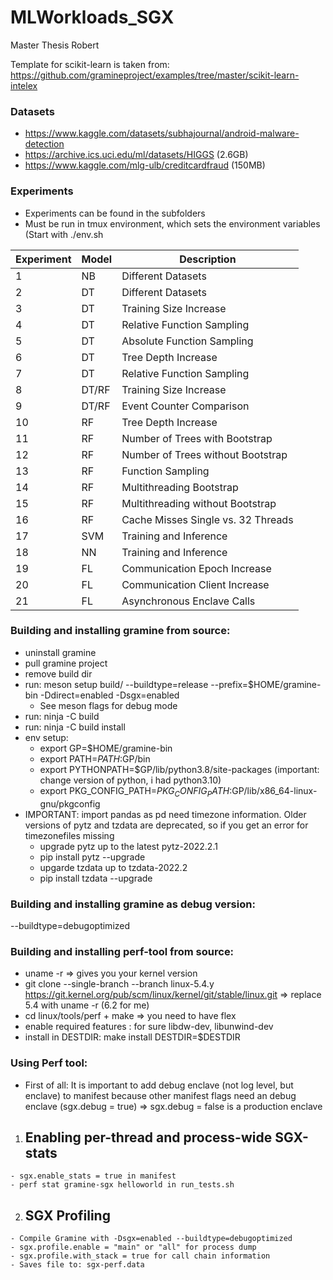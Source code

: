 # MLWorkloads_SGX
Master Thesis Robert
  
Template for scikit-learn is taken from: https://github.com/gramineproject/examples/tree/master/scikit-learn-intelex

### Datasets
  - https://www.kaggle.com/datasets/subhajournal/android-malware-detection
  - https://archive.ics.uci.edu/ml/datasets/HIGGS (2.6GB)
  - https://www.kaggle.com/mlg-ulb/creditcardfraud (150MB)

### Experiments

  - Experiments can be found in the subfolders
  - Must be run in tmux environment, which sets the environment variables (Start with ./env.sh

| Experiment | Model | Description                        |
|------------|-------|------------------------------------|
| 1          | NB    | Different Datasets                 |
| 2          | DT    | Different Datasets                 |
| 3          | DT    | Training Size Increase             |
| 4          | DT    | Relative Function Sampling         |
| 5          | DT    | Absolute Function Sampling         |
| 6          | DT    | Tree Depth Increase                |
| 7          | DT    | Relative Function Sampling         |
| 8          | DT/RF | Training Size Increase             |
| 9          | DT/RF | Event Counter Comparison           |
| 10         | RF    | Tree Depth Increase                |
| 11         | RF    | Number of Trees with Bootstrap     |
| 12         | RF    | Number of Trees without Bootstrap  |
| 13         | RF    | Function Sampling                  |
| 14         | RF    | Multithreading Bootstrap           |
| 15         | RF    | Multithreading without Bootstrap   |
| 16         | RF    | Cache Misses Single vs. 32 Threads |
| 17         | SVM   | Training and Inference             |
| 18         | NN    | Training and Inference             |
| 19         | FL    | Communication Epoch Increase       |
| 20         | FL    | Communication Client Increase      |
| 21         | FL    | Asynchronous Enclave Calls         |

### Building and installing gramine from source:
- uninstall gramine
- pull gramine project
- remove build dir
- run: meson setup build/ --buildtype=release --prefix=$HOME/gramine-bin -Ddirect=enabled -Dsgx=enabled
  - See meson flags for debug mode
- run: ninja -C build
- run: ninja -C build install
- env setup:
  - export GP=$HOME/gramine-bin
  - export PATH=$PATH:$GP/bin
  - export PYTHONPATH=$GP/lib/python3.8/site-packages (important: change version of python, i had python3.10)
  - export PKG_CONFIG_PATH=$PKG_CONFIG_PATH:$GP/lib/x86_64-linux-gnu/pkgconfig
- IMPORTANT: import pandas as pd need timezone information. Older versions of pytz and tzdata are deprecated, so if you get an error for timezonefiles missing
  - upgrade pytz up to the latest pytz-2022.2.1
  - pip install pytz --upgrade
  - upgarde tzdata up to tzdata-2022.2
  - pip install tzdata --upgrade

### Building and installing gramine as debug version:
  --buildtype=debugoptimized

### Building and installing perf-tool from source:
  - uname -r => gives you your kernel version
  - git clone --single-branch --branch linux-5.4.y \
    https://git.kernel.org/pub/scm/linux/kernel/git/stable/linux.git => replace 5.4 with uname -r (6.2 for me)
  - cd linux/tools/perf + make => you need to have flex
  - enable required features : for sure libdw-dev, libunwind-dev
  - install in DESTDIR: make install DESTDIR=$DESTDIR


### Using Perf tool:
  - First of all: It is important to add debug enclave (not log level, but enclave) to manifest because other manifest flags need an debug enclave (sgx.debug = true) => sgx.debug = false is a production enclave
  1. ## Enabling per-thread and process-wide SGX-stats
    - sgx.enable_stats = true in manifest
    - perf stat gramine-sgx helloworld in run_tests.sh
  2. ## SGX Profiling
    - Compile Gramine with -Dsgx=enabled --buildtype=debugoptimized
    - sgx.profile.enable = "main" or "all" for process dump
    - sgx.profile.with_stack = true for call chain information
    - Saves file to: sgx-perf.data
